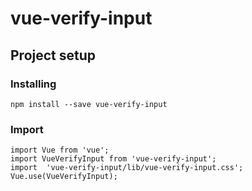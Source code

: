 # vue-verify-input

## Project setup

### Installing
```
npm install --save vue-verify-input
```
### Import

```
import Vue from 'vue';
import VueVerifyInput from 'vue-verify-input';
import  'vue-verify-input/lib/vue-verify-input.css';
Vue.use(VueVerifyInput);
```
